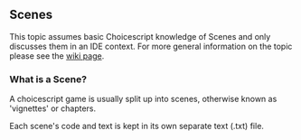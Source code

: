 ## Scenes

This topic assumes basic Choicescript knowledge of Scenes and only discusses them in an IDE context.
For more general information on the topic please see the <a href="http://choicescriptdev.wikia.com/wiki/Scenes" rel="external">wiki page</a>.

### What is a Scene?

A choicescript game is usually split up into scenes, otherwise known as 'vignettes' or chapters.

Each scene's code and text is kept in its own separate text (.txt) file.

